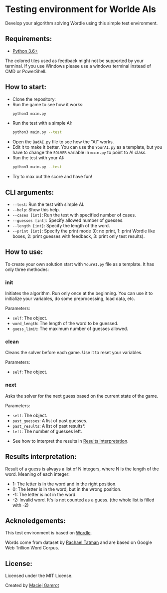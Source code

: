 # Testing environment for Worlde AIs

Develop your algorithm solving Wordle using this simple test environment.

## Requirements:

- [Python 3.6+](https://www.python.org/downloads/)

The colored tiles used as feedback might not be supported by your terminal. If you use Windows please use a windows terminal instead of CMD or PowerShell.

## How to start:

- Clone the repository:
- Run the game to see how it works:
  ```bash
  python3 main.py
  ```
- Run the test with a simple AI:
  ```bash
  python3 main.py --test
  ```
- Open the `BadAI.py` file to see how the "AI" works.
- Edit it to make it better. You can use the `YourAI.py` as a template, but you have to change the `SOLVER` variable in `main.py` to point to AI class.
- Run the test with your AI:
  ```bash
  python3 main.py --test
  ```
- Try to max out the score and have fun!

## CLI arguments:

- `--test`: Run the test with simple AI.
- `--help`: Show this help.
- `--cases [int]`: Run the test with specified number of cases.
- `--guesses [int]`: Specify allowed number of guesses.
- `--length [int]`: Specify the length of the word.
- `--print [int]`: Specify the print mode (0: no print, 1: print Wordle like boxes, 2: print guesses with feedback, 3: print only test results).

## How to use:

To create your own solution start with `YourAI.py` file as a template. It has only three methodes:

### **init**

Initiates the algorithm. Run only once at the beginning. You can use it to initialize your variables, do some preprocessing, load data, etc.

Parameters:

- `self`: The object.
- `word_length`: The length of the word to be guessed.
- `guess_limit`: The maximum number of guesses allowed.

### clean

Cleans the solver before each game. Use it to reset your variables.

Parameters:

- `self`: The object.

### next

Asks the solver for the next guess based on the current state of the game.

Parameters:

- `self`: The object.
- `past_guesses`: A list of past guesses.
- `past_results`: A list of past results\*.
- `left`: The number of guesses left.

* See how to interpret the results in [Results interpretation](#results-interpretation).

## Results interpretation:

Result of a guess is always a list of N integers, where N is the length of the word.
Meaning of each integer:

- 1: The letter is in the word and in the right position.
- 0: The letter is in the word, but in the wrong position.
- -1: The letter is not in the word.
- -2: Invalid word. It's is not counted as a guess. (the whole list is filled with -2)

## Acknoledgements:

This test environment is based on [Wordle](https://www.powerlanguage.co.uk/wordle/).

Words come from dataset by [Rachael Tatman](https://www.kaggle.com/rtatman/english-word-frequency/version/1) and are based on Google Web Trillion Word Corpus.

## License:

Licensed under the MIT License.

Created by [Maciej Gamrot](https://github.com/maciekgamma)
